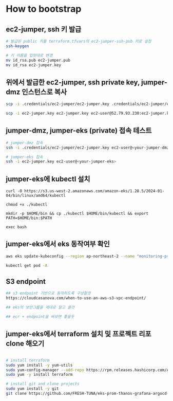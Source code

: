 # How to bootstrap

## ec2-jumper, ssh 키 발급
```bash
# 발급된 public 키를 terraform.tfvars의 ec2-jumper-ssh-pub 키로 설정
ssh-keygen

# 키 이름을 입맛대로 변경
mv id_rsa.pub ec2-jumper.pub
mv id_rsa ec2-jumper.key
```

## 위에서 발급한 ec2-jumper, ssh private key, jumper-dmz 인스턴스로 복사
```bash
scp -i .credentials/ec2-jumper/ec2-jumper.key .credentials/ec2-jumper/ec2-jumper.key ec2-user@<your-jumper-dmz-eip>:ec2-jumper.key

scp -i ec2-jumper.key ec2-jumper.key ec2-user@52.79.93.230:ec2-jumper.key
```

## jumper-dmz, jumper-eks (private) 접속 테스트
```bash
# jumper-dmz 접속
ssh -i .credentials/ec2-jumper/ec2-jumper.key ec2-user@<your-jumper-dmz-eip>

# jumper-eks 접속
ssh -i ec2-jumper.key ec2-user@<your-jumper-eks>
```

## jumper-eks에 kubectl 설치
```
curl -O https://s3.us-west-2.amazonaws.com/amazon-eks/1.28.5/2024-01-04/bin/linux/amd64/kubectl

chmod +x ./kubectl

mkdir -p $HOME/bin && cp ./kubectl $HOME/bin/kubectl && export PATH=$HOME/bin:$PATH

exec bash
```

## jumper-eks에서 eks 동작여부 확인
```bash
aws eks update-kubeconfig --region ap-northeast-2 --name "monitoring-practice-cluster"

kubectl get pod -A
```

## S3 endpoint
```bash
## s3 endpoint 기반으로 동작하도록 구성할것
https://cloudcasanova.com/when-to-use-an-aws-s3-vpc-endpoint/

## eks의 보안그룹을 제대로 알고 쓸것

## ecr + endpoint을 써보면 좋을듯
```

## jumper-eks에서 terraform 설치 및 프로젝트 리포 clone 해오기
```bash

# install terraform
sudo yum install -y yum-utils
sudo yum-config-manager --add-repo https://rpm.releases.hashicorp.com/AmazonLinux/hashicorp.repo
sudo yum -y install terraform

# install git and clone projects
sudo yum install -y git
git clone https://github.com/FRESH-TUNA/eks-prom-thanos-grafana-argocd-stack
```
